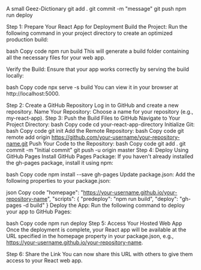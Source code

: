 A small Geez-Dictionary
    git add .
    git commit -m "message"
    git push 
    npm run deploy



Step 1: Prepare Your React App for Deployment
Build the Project: Run the following command in your project directory to create an optimized production build:

bash
Copy code
npm run build
This will generate a build folder containing all the necessary files for your web app.

Verify the Build: Ensure that your app works correctly by serving the build locally:

bash
Copy code
npx serve -s build
You can view it in your browser at http://localhost:5000.

Step 2: Create a GitHub Repository
Log in to GitHub and create a new repository.
Name Your Repository: Choose a name for your repository (e.g., my-react-app).
Step 3: Push the Build Files to GitHub
Navigate to Your Project Directory:
bash
Copy code
cd your-react-app-directory
Initialize Git:
bash
Copy code
git init
Add the Remote Repository:
bash
Copy code
git remote add origin https://github.com/your-username/your-repository-name.git
Push Your Code to the Repository:
bash
Copy code
git add .
git commit -m "Initial commit"
git push -u origin master
Step 4: Deploy Using GitHub Pages
Install GitHub Pages Package: If you haven't already installed the gh-pages package, install it using npm:

bash
Copy code
npm install --save gh-pages
Update package.json: Add the following properties to your package.json:

json
Copy code
"homepage": "https://your-username.github.io/your-repository-name",
"scripts": {
  "predeploy": "npm run build",
  "deploy": "gh-pages -d build"
}
Deploy the App: Run the following command to deploy your app to GitHub Pages:

bash
Copy code
npm run deploy
Step 5: Access Your Hosted Web App
Once the deployment is complete, your React app will be available at the URL specified in the homepage property in your package.json, e.g., https://your-username.github.io/your-repository-name.

Step 6: Share the Link
You can now share this URL with others to give them access to your React web app.